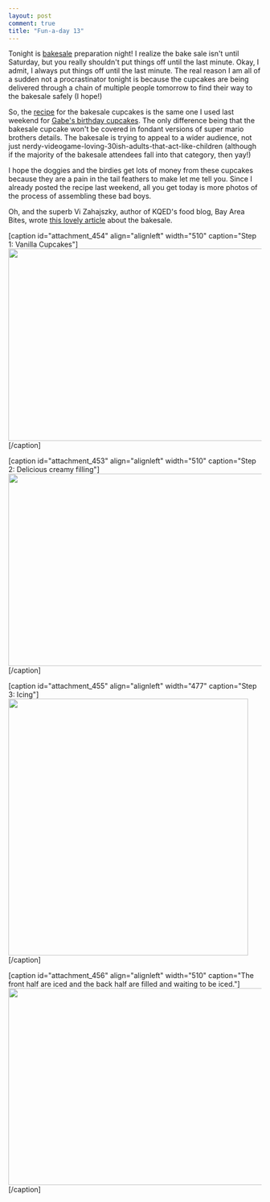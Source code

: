 ```yaml
---
layout: post
comment: true
title: "Fun-a-day 13"
---
```

Tonight is <a href="http://ieatcupcakes.com/2011/01/10/sf-vegan-bakesale-this-saturday/">bakesale</a> preparation night! I realize the bake sale isn't until Saturday, but you really shouldn't put things off until the last minute. Okay, I admit, I always put things off until the last minute. The real reason I am all of a sudden not a procrastinator tonight is because the cupcakes are being delivered through a chain of multiple people tomorrow to find their way to the bakesale safely (I hope!)

So, the <a href="http://ieatcupcakes.com/voodoo-ronalds-donut-cupcakes-recipe/">recipe</a> for the bakesale cupcakes is the same one I used last weekend for <a href="http://ieatcupcakes.com/2011/01/08/fun-a-day-8/">Gabe's birthday cupcakes</a>. The only difference being that the bakesale cupcake won't be covered in fondant versions of super mario brothers details. The bakesale is trying to appeal to a wider audience, not just nerdy-videogame-loving-30ish-adults-that-act-like-children (although if the majority of the bakesale attendees fall into that category, then yay!)

I hope the doggies and the birdies get lots of money from these cupcakes because they are a pain in the tail feathers to make let me tell you. Since I already posted the recipe last weekend, all you get today is more photos of the process of assembling these bad boys.

Oh, and the superb Vi Zahajszky, author of KQED's food blog, Bay Area Bites, wrote <a href="http://blogs.kqed.org/bayareabites/2011/01/14/sf-vegan-bakesale-eat-cake-save-animals/" target="_blank">this lovely article</a> about the bakesale.

[caption id="attachment_454" align="alignleft" width="510" caption="Step 1: Vanilla Cupcakes"]<a rel="attachment wp-att-454" href="http://ieatcupcakes.com/2011/01/13/fun-a-day-13/just-baked/"><img class="size-medium wp-image-454" title="just baked" src="http://ieatcupcakes.com/wp-content/uploads/2011/01/just-baked-510x382.jpg" alt="" width="510" height="382" /></a>[/caption]

[caption id="attachment_453" align="alignleft" width="510" caption="Step 2: Delicious creamy filling"]<a rel="attachment wp-att-453" href="http://ieatcupcakes.com/2011/01/13/fun-a-day-13/filling/"><img class="size-medium wp-image-453" title="filling" src="http://ieatcupcakes.com/wp-content/uploads/2011/01/filling-510x382.jpg" alt="" width="510" height="382" /></a>[/caption]

[caption id="attachment_455" align="alignleft" width="477" caption="Step 3: Icing"]<a rel="attachment wp-att-455" href="http://ieatcupcakes.com/2011/01/13/fun-a-day-13/ganaching/"><img class="size-medium wp-image-455" title="ganaching" src="http://ieatcupcakes.com/wp-content/uploads/2011/01/ganaching-477x510.jpg" alt="" width="477" height="510" /></a>[/caption]

[caption id="attachment_456" align="alignleft" width="510" caption="The front half are iced and the back half are filled and waiting to be iced."]<a rel="attachment wp-att-456" href="http://ieatcupcakes.com/2011/01/13/fun-a-day-13/half-iced-half-filled/"><img class="size-medium wp-image-456" title="half-iced-half-filled" src="http://ieatcupcakes.com/wp-content/uploads/2011/01/half-iced-half-filled-510x391.jpg" alt="" width="510" height="391" /></a>[/caption] 

